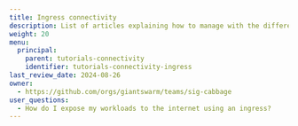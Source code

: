```yaml
---
title: Ingress connectivity
description: List of articles explaining how to manage with the different ingress features available in the platform.
weight: 20
menu:
  principal:
    parent: tutorials-connectivity
    identifier: tutorials-connectivity-ingress
last_review_date: 2024-08-26
owner:
  - https://github.com/orgs/giantswarm/teams/sig-cabbage
user_questions:
  - How do I expose my workloads to the internet using an ingress?
---
```

